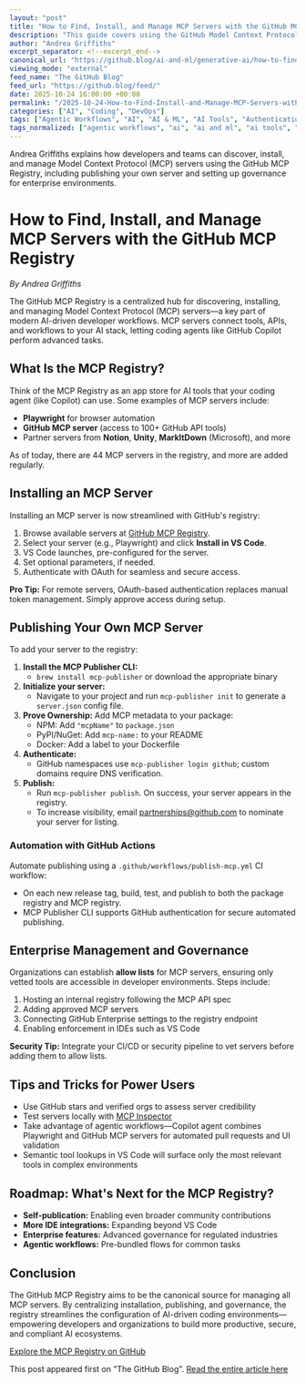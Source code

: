 ```yaml
---
layout: "post"
title: "How to Find, Install, and Manage MCP Servers with the GitHub MCP Registry"
description: "This guide covers using the GitHub Model Context Protocol (MCP) Registry to find, install, and govern MCP servers for AI-driven developer workflows. Readers learn how to install servers like Playwright and GitHub MCP, publish their own, and implement enterprise-scale governance. Tips for power users and upcoming registry features are also included."
author: "Andrea Griffiths"
excerpt_separator: <!--excerpt_end-->
canonical_url: "https://github.blog/ai-and-ml/generative-ai/how-to-find-install-and-manage-mcp-servers-with-the-github-mcp-registry/"
viewing_mode: "external"
feed_name: "The GitHub Blog"
feed_url: "https://github.blog/feed/"
date: 2025-10-24 16:00:00 +00:00
permalink: "/2025-10-24-How-to-Find-Install-and-Manage-MCP-Servers-with-the-GitHub-MCP-Registry.html"
categories: ["AI", "Coding", "DevOps"]
tags: ["Agentic Workflows", "AI", "AI & ML", "AI Tools", "Authentication", "Automation", "Coding", "Developer Productivity", "DevOps", "Generative AI", "GitHub", "GitHub Actions", "Governance", "MCP", "MCP Registry", "News", "OAuth", "Playwright", "Registry Allow Lists", "Server Publishing", "VS Code"]
tags_normalized: ["agentic workflows", "ai", "ai and ml", "ai tools", "authentication", "automation", "coding", "developer productivity", "devops", "generative ai", "github", "github actions", "governance", "mcp", "mcp registry", "news", "oauth", "playwright", "registry allow lists", "server publishing", "vs code"]
---
```


Andrea Griffiths explains how developers and teams can discover, install, and manage Model Context Protocol (MCP) servers using the GitHub MCP Registry, including publishing your own server and setting up governance for enterprise environments.<!--excerpt_end-->

# How to Find, Install, and Manage MCP Servers with the GitHub MCP Registry

*By Andrea Griffiths*

The GitHub MCP Registry is a centralized hub for discovering, installing, and managing Model Context Protocol (MCP) servers—a key part of modern AI-driven developer workflows. MCP servers connect tools, APIs, and workflows to your AI stack, letting coding agents like GitHub Copilot perform advanced tasks.

## What Is the MCP Registry?

Think of the MCP Registry as an app store for AI tools that your coding agent (like Copilot) can use. Some examples of MCP servers include:

- **Playwright** for browser automation
- **GitHub MCP server** (access to 100+ GitHub API tools)
- Partner servers from **Notion**, **Unity**, **MarkItDown** (Microsoft), and more

As of today, there are 44 MCP servers in the registry, and more are added regularly.

## Installing an MCP Server

Installing an MCP server is now streamlined with GitHub's registry:

1. Browse available servers at [GitHub MCP Registry](https://github.com/mcp).
2. Select your server (e.g., Playwright) and click **Install in VS Code**.
3. VS Code launches, pre-configured for the server.
4. Set optional parameters, if needed.
5. Authenticate with OAuth for seamless and secure access.

**Pro Tip:** For remote servers, OAuth-based authentication replaces manual token management. Simply approve access during setup.

## Publishing Your Own MCP Server

To add your server to the registry:

1. **Install the MCP Publisher CLI:**
   - `brew install mcp-publisher` or download the appropriate binary
2. **Initialize your server:**
   - Navigate to your project and run `mcp-publisher init` to generate a `server.json` config file.
3. **Prove Ownership:** Add MCP metadata to your package:
   - NPM: Add `"mcpName"` to `package.json`
   - PyPI/NuGet: Add `mcp-name:` to your README
   - Docker: Add a label to your Dockerfile
4. **Authenticate:**
   - GitHub namespaces use `mcp-publisher login github`; custom domains require DNS verification.
5. **Publish:**
   - Run `mcp-publisher publish`. On success, your server appears in the registry.
   - To increase visibility, email partnerships@github.com to nominate your server for listing.

### Automation with GitHub Actions

Automate publishing using a `.github/workflows/publish-mcp.yml` CI workflow:

- On each new release tag, build, test, and publish to both the package registry and MCP registry.
- MCP Publisher CLI supports GitHub authentication for secure automated publishing.

## Enterprise Management and Governance

Organizations can establish **allow lists** for MCP servers, ensuring only vetted tools are accessible in developer environments. Steps include:

1. Hosting an internal registry following the MCP API spec
2. Adding approved MCP servers
3. Connecting GitHub Enterprise settings to the registry endpoint
4. Enabling enforcement in IDEs such as VS Code

**Security Tip:** Integrate your CI/CD or security pipeline to vet servers before adding them to allow lists.

## Tips and Tricks for Power Users

- Use GitHub stars and verified orgs to assess server credibility
- Test servers locally with [MCP Inspector](https://github.com/modelcontextprotocol/inspector)
- Take advantage of agentic workflows—Copilot agent combines Playwright and GitHub MCP servers for automated pull requests and UI validation
- Semantic tool lookups in VS Code will surface only the most relevant tools in complex environments

## Roadmap: What's Next for the MCP Registry?

- **Self-publication:** Enabling even broader community contributions
- **More IDE integrations:** Expanding beyond VS Code
- **Enterprise features:** Advanced governance for regulated industries
- **Agentic workflows:** Pre-bundled flows for common tasks

## Conclusion

The GitHub MCP Registry aims to be the canonical source for managing all MCP servers. By centralizing installation, publishing, and governance, the registry streamlines the configuration of AI-driven coding environments—empowering developers and organizations to build more productive, secure, and compliant AI ecosystems.

[Explore the MCP Registry on GitHub](https://github.com/mcp?utm_source=blog-source&utm_campaign=mcp-registry-server-launch-2025)

This post appeared first on "The GitHub Blog". [Read the entire article here](https://github.blog/ai-and-ml/generative-ai/how-to-find-install-and-manage-mcp-servers-with-the-github-mcp-registry/)
